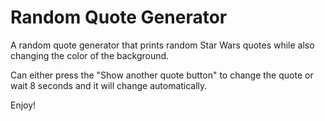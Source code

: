 # Random Quote Generator

A random quote generator that prints random Star Wars quotes while also changing the color of the background.

Can either press the "Show another quote button" to change the quote or wait 8 seconds and it will change automatically.

Enjoy!
 
